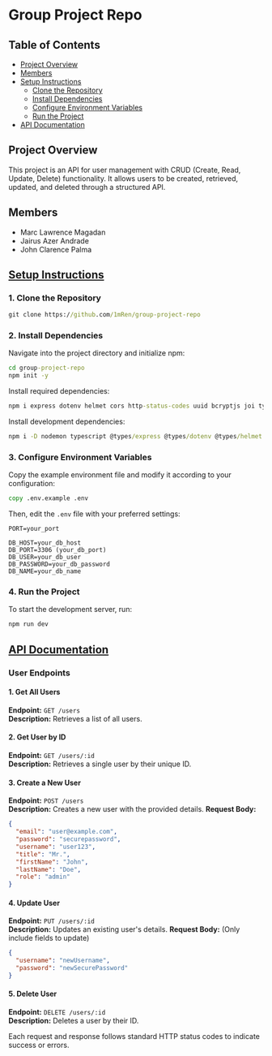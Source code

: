 # Group Project Repo

## Table of Contents  
- [Project Overview](#project-overview)  
- [Members](#members)  
- [Setup Instructions](#setup-instructions)  
  - [Clone the Repository](#1-clone-the-repository)  
  - [Install Dependencies](#2-install-dependencies)  
  - [Configure Environment Variables](#3-configure-environment-variables)  
  - [Run the Project](#4-run-the-project)  
- [API Documentation](#api-documentation)

## Project Overview  
This project is an API for user management with CRUD (Create, Read, Update, Delete) functionality. It allows users to be created, retrieved, updated, and deleted through a structured API.  

## Members  
- Marc Lawrence Magadan  
- Jairus Azer Andrade  
- John Clarence Palma  

## [Setup Instructions](#table-of-contents)

### 1. Clone the Repository  
```cmd
git clone https://github.com/1mRen/group-project-repo
```  

### 2. Install Dependencies  
Navigate into the project directory and initialize npm:  
```cmd
cd group-project-repo
npm init -y
```  

Install required dependencies:  
```cmd
npm i express dotenv helmet cors http-status-codes uuid bcryptjs joi typeorm reflect-metadata mysql2
```  

Install development dependencies:  
```cmd
npm i -D nodemon typescript @types/express @types/dotenv @types/helmet @types/cors @types/uuid @types/bcryptjs
```  

### 3. Configure Environment Variables  
Copy the example environment file and modify it according to your configuration:  
```cmd
copy .env.example .env
```  

Then, edit the `.env` file with your preferred settings:  
```
PORT=your_port

DB_HOST=your_db_host
DB_PORT=3306 (your_db_port)
DB_USER=your_db_user
DB_PASSWORD=your_db_password
DB_NAME=your_db_name
```  

### 4. Run the Project  
To start the development server, run:  
```cmd
npm run dev
```

## [API Documentation](#table-of-contents)
### User Endpoints

#### 1. Get All Users
**Endpoint:** `GET /users`  
**Description:** Retrieves a list of all users.

#### 2. Get User by ID
**Endpoint:** `GET /users/:id`  
**Description:** Retrieves a single user by their unique ID.

#### 3. Create a New User
**Endpoint:** `POST /users`  
**Description:** Creates a new user with the provided details.
**Request Body:**
```json
{
  "email": "user@example.com",
  "password": "securepassword",
  "username": "user123",
  "title": "Mr.",
  "firstName": "John",
  "lastName": "Doe",
  "role": "admin"
}
```

#### 4. Update User
**Endpoint:** `PUT /users/:id`  
**Description:** Updates an existing user's details.
**Request Body:** (Only include fields to update)
```json
{
  "username": "newUsername",
  "password": "newSecurePassword"
}
```

#### 5. Delete User
**Endpoint:** `DELETE /users/:id`  
**Description:** Deletes a user by their ID.

Each request and response follows standard HTTP status codes to indicate success or errors.

